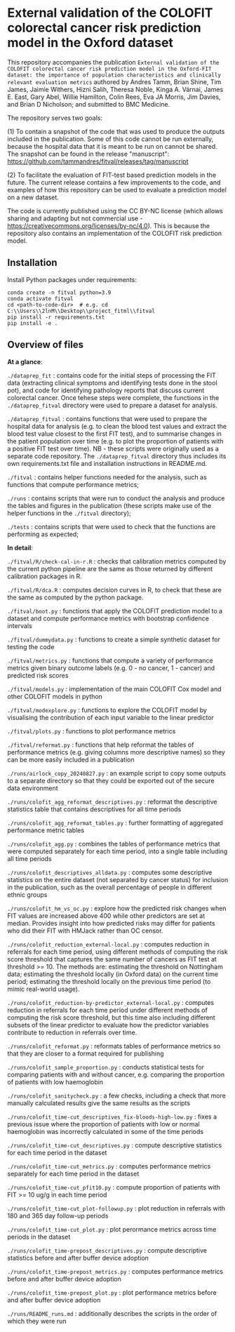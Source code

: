# External validation of the COLOFIT colorectal cancer risk prediction model in the Oxford dataset

This repository accompanies the publication `External validation of the COLOFIT colorectal cancer risk prediction model in the Oxford-FIT dataset: the importance of population characteristics and clinically relevant evaluation metrics` authored by Andres Tamm, Brian Shine, Tim James, Jaimie Withers, Hizni Salih, Theresa Noble, Kinga A. Várnai, James E. East, Gary Abel, Willie Hamilton, Colin Rees, Eva JA Morris, Jim
Davies, and Brian D Nicholson; and submitted to BMC Medicine.

The repository serves two goals: 

(1) To contain a snapshot of the code that was used to produce the outputs included in the publication. Some of this code cannot be run externally, because the hospital data that it is meant to be run on cannot be shared. The snapshot can be found in the release "manuscript": https://github.com/tammandres/fitval/releases/tag/manuscript

(2) To facilitate the evaluation of FIT-test based prediction models in the future. The current release contains a few improvements to the code, and examples of how this repository can be used to evaluate a prediction model on a new dataset.

The code is currently published using the CC BY-NC license (which allows sharing and adapting but not commercial use - https://creativecommons.org/licenses/by-nc/4.0). This is because the repository also contains an implementation of the COLOFIT risk prediction model.


## Installation

Install Python packages under requirements:

```
conda create -n fitval python=3.9
conda activate fitval
cd <path-to-code-dir>  # e.g. cd C:\\Users\\2lnM\\Desktop\\project_fitml\\fitval
pip install -r requirements.txt
pip install -e .
```


## Overview of files 


**At a glance**: 

`./dataprep_fit` : contains code for the initial steps of processing the FIT data (extracting clinical symptoms and identifying tests done in the stool pot), and code for identifying pathology reports that discuss current colorectal cancer. Once tehese steps were complete, the functions in the `./dataprep_fitval` directory were used to prepare a dataset for analysis.

`./dataprep_fitval` : contains functions that were used to prepare the hospital data for analysis (e.g. to clean the blood test values and extract the blood test value closest to the first FIT test), and to summarise changes in the patient population over time (e.g. to plot the proportion of patients with a positive FIT test over time). NB - these scripts were originally used as a separate code repository. The `./dataprep_fitval` directory thus includes its own requirements.txt file and installation instructions in README.md.

`./fitval` : contains helper functions needed for the analysis, such as functions that compute performance metrics;

`./runs` : contains scripts that were run to conduct the analysis and produce the tables and figures in the publication (these scripts make use of the helper functions in the `./fitval` directory);

`./tests` : contains scripts that were used to check that the functions are performing as expected;


**In detail**:

`./fitval/R/check-cal-in-r.R` : checks that calibration metrics computed by the current python pipeline are the same as those returned by different calibration packages in R.

`./fitval/R/dca.R` : computes decision curves in R, to check that these are the same as computed by the python package.

`./fitval/boot.py` : functions that apply the COLOFIT prediction model to a dataset and compute performance metrics with bootstrap confidence intervals

`./fitval/dummydata.py` : functions to create a simple synthetic dataset for testing the code

`./fitval/metrics.py` : functions that compute a variety of performance metrics given binary outcome labels (e.g. 0 - no cancer, 1 - cancer) and predicted risk scores

`./fitval/models.py` : implementation of the main COLOFIT Cox model and other COLOFIT models in python

`./fitval/modexplore.py` : functions to explore the COLOFIT model by visualising the contribution of each input variable to the linear predictor 

`./fitval/plots.py` : functions to plot performance metrics 

`./fitval/reformat.py` : functions that help reformat the tables of performance metrics (e.g. giving columns more descriptive names) so they can be more easily included in a publication

`./runs/airlock_copy_20240827.py` : an example script to copy some outputs to a separate directory so that they could be exported out of the secure data environment

`./runs/colofit_agg_reformat_descriptives.py` : reformat the descriptive statistics table that contains descriptives for all time periods

`./runs/colofit_agg_reformat_tables.py` : further formatting of aggregated performance metric tables

`./runs/colofit_agg.py` : combines the tables of performance metrics that were computed separately for each time period, into a single table including all time periods

`./runs/colofit_descriptives_alldata.py` : computes some descriptive statistics on the entire dataset (not separated by cancer status) for inclusion in the publication, such as the overall percentage of people in different ethnic groups

`./runs/colofit_hm_vs_oc.py` : explore how the predicted risk changes when FIT values are increased above 400 while other predictors are set at median. Provides insight into how predicted risks may differ for patients who did their FIT with HMJack rather than OC censor.

`./runs/colofit_reduction_external-local.py` : computes reduction in referrals for each time period, using different methods of computing the risk score threshold that captures the same number of cancers as FIT test at threshold >= 10. The methods are: estimating the threshold on Nottingham data; estimating the threshold locally (in Oxford data) on the current time period; estimating the threshold locally on the previous time period (to mimic real-world usage).

`./runs/colofit_reduction-by-predictor_external-local.py` : computes reduction in referrals for each time period under different methods of computing the risk score threshold, but this time also including different subsets of the linear predictor to evaluate how the predictor variables contribute to reduction in referrals over time.

`./runs/colofit_reformat.py` : reformats tables of performance metrics so that they are closer to a format required for publishing

`./runs/colofit_sample_proportion.py` : conducts statistical tests for comparing patients with and without cancer, e.g. comparing the proportion of patients with low haemoglobin

`./runs/colofit_sanitycheck.py` : a few checks, including a check that more manually calculated results give the same results as the scripts

`./runs/colofit_time-cut_descriptives_fix-bloods-high-low.py` : fixes a previous issue where the proportion of patients with low or normal haemoglobin was incorrectly calculated in some of the time periods

`./runs/colofit_time-cut_descriptives.py` : compute descriptive statistics for each time period in the dataset

`./runs/colofit_time-cut_metrics.py` : computes performance metrics separately for each time period in the dataset

`./runs/colofit_time-cut_pfit10.py` : compute proportion of patients with FIT >= 10 ug/g in each time period

`./runs/colofit_time-cut_plot-followup.py` : plot reduction in referrals with 180 and 365 day follow-up periods

`./runs/colofit_time-cut_plot.py` : plot perormance metrics across time periods in the dataset

`./runs/colofit_time-prepost_descriptives.py` : compute descriptive statistics before and after buffer device adoption

`./runs/colofit_time-prepost_metrics.py` : computes performance metrics before and after buffer device adoption

`./runs/colofit_time-prepost_plot.py` : plot performance metrics before and after buffer device adoption

`./runs/README_runs.md` : additionally describes the scripts in the order of which they were run


